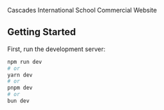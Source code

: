 Cascades International School
Commercial Website

## Getting Started

First, run the development server:

```bash
npm run dev
# or
yarn dev
# or
pnpm dev
# or
bun dev
```

